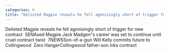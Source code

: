 ```yaml
---
categories: h
title: "Delisted Magpie reveals he fell agonisingly short of trigger for new contract  SEN"
---
```

Delisted Magpie reveals he fell agonisingly short of trigger for new contract&nbsp;&nbsp;SENAxed Magpie Jack Madgen"s career was set to continue until cruel contract twist&nbsp;&nbsp;7NEWSSon-of-a-gun Will Kelly commits future to Collingwood&nbsp;&nbsp;Zero HangerCollingwood father-son inks contract